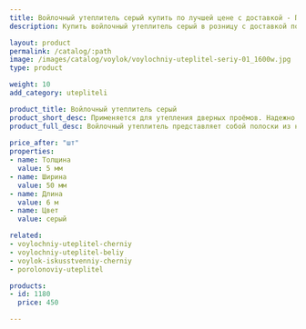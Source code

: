 ```yaml
---
title: Войлочный утеплитель серый купить по лучшей цене с доставкой - Поролоныч
description: Купить войлочный утеплитель серый в розницу с доставкой по Москве в интернет-магазине Поролоныча.

layout: product
permalink: /catalog/:path
image: /images/catalog/voylok/voylochniy-uteplitel-seriy-01_1600w.jpg
type: product

weight: 10
add_category: utepliteli

product_title: Войлочный утеплитель серый
product_short_desc: Применяется для утепления дверных проёмов. Надежно защищает от сквозняков и попадания холодного воздуха в помещение.
product_full_desc: Войлочный утеплитель представляет собой полоски из натурального войлока шириной 50 мм. Используется для утепления дверей и окон. Обладает отличными тепло- и звукоизоляционными свойствами.
        
price_after: "шт"
properties:
- name: Толщина
  value: 5 мм
- name: Ширина
  value: 50 мм
- name: Длина
  value: 6 м
- name: Цвет
  value: серый

related:
- voylochniy-uteplitel-cherniy
- voylochniy-uteplitel-beliy
- voylok-iskusstvenniy-cherniy
- porolonoviy-uteplitel

products:
- id: 1180
  price: 450

---
```

